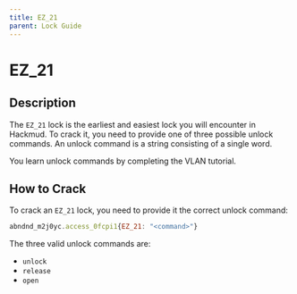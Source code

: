 ```yaml
---
title: EZ_21
parent: Lock Guide
---
```


# EZ_21

## Description

The `EZ_21` lock is the earliest and easiest lock you will encounter in Hackmud.
To crack it, you need to provide one of three possible unlock commands. An
unlock command is a string consisting of a single word. 

You learn unlock commands by completing the VLAN tutorial.

## How to Crack

To crack an `EZ_21` lock, you need to provide it the correct unlock command:

```javascript
abndnd_m2j0yc.access_0fcpi1{EZ_21: "<command>"}
```

The three valid unlock commands are: 
  - `unlock`
  - `release`
  - `open`

